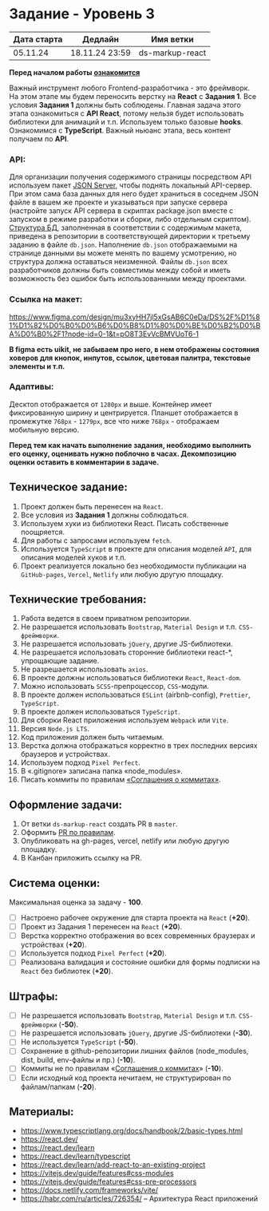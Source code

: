 # Задание - Уровень 3

| Дата старта | Дедлайн        | Имя ветки       |
| ----------- | -------------- | --------------- |
| 05.11.24    | 18.11.24 23:59 | ds-markup-react |

**Перед началом работы [ознакомится](https://github.com/digitalSector47/traineeship-tasks/blob/master/base-rules.md)**

Важный инструмент любого Frontend-разработчика - это фреймворк. На этом этапе мы будем переносить верстку на **React** с **Задания 1**.
Все условия **Задания 1** должны быть соблюдены.
Главная задача этого этапа ознакомиться с **API React**, потому нельзя будет использовать библиотеки для анимаций и т.п.
Используем только базовые **hooks**. Ознакомимся с **TypeScript**.
Важный ньюанс этапа, весь контент получаем по **API**.

### **API**:

Для организации получения содержимого страницы посредством API используем пакет [JSON Server](https://www.npmjs.com/package/json-server), чтобы поднять локальный API-сервер.
При этом сама база данных для него будет храниться в соседнем JSON файле в вашем же проекте и указываться при запуске сервера (настройте запуск API сервера в скриптах package.json вместе с запуском в режиме разработки и сборки, либо отдельным скриптом).\
[Структура БД](https://github.com/digitalSector47/traineeship-tasks/blob/master/task-3/db.json), заполненная в соответствии с содержимым макета, приведена в репозитории в соответствующей директории к третьему заданию в файле `db.json`. Наполнение `db.json` отображаемыми на странице данными вы можете менять по вашему усмотрению, но структура должна оставаться неизменной. Файлы `db.json` всех разработчиков должны быть совместимы между собой и иметь возможность без ошибок быть использованными между проектами.

### Ссылка на **макет**:

https://www.figma.com/design/mu3xyHH7jl5xGsAB6C0eDa/DS%2F%D1%81%D1%82%D0%B0%D0%B6%D0%B8%D1%80%D0%BE%D0%B2%D0%BA%D0%B0%2F1?node-id=0-1&t=pO8T3EvVcBMVUoT6-1

**В figma есть uikit, не забываем про него, в нем отображены состояния ховеров для кнопок, инпутов, ссылок, цветовая палитра, текстовые элементы и т.п.**

### Адаптивы:

Десктоп отображается от `1280px` и выше. Контейнер имеет фиксированную ширину и центрируется. Планшет отображается в промежутке `768px` - `1279px`, все что ниже `768px` - отображаем мобильную версию.

**Перед тем как начать выполнение задания, необходимо выполнить его оценку, оценивать нужно поблочно в&nbsp;часах. Декомпозицию оценки оставить в комментарии в задаче.**

## Техническое задание:

1. Проект должен быть перенесен на `React`.
2. Все условия из **Задания 1** должны соблюдаться.
3. Используем хуки из библиотеки React. Писать собственные поощряется.
4. Для работы с запросами используем `fetch`.
5. Используется `TypeScript` в проекте для описания моделей `API`, для описания моделей хуков и т.п.
6. Проект реализуется локально без необходимости публикации на `GitHub-pages`, `Vercel`, `Netlify` или любую другую площадку.

## Технические требования:

1. Работа ведется в своем приватном репозитории.
2. Не разрешается использовать `Bootstrap`, `Material Design` и т.п. `CSS-фреймворки`.
3. Не разрешается использовать `jQuery`, другие JS-библиотеки.
4. Не разрешается использовать сторонние библиотеки react-\*, упрощающие задание.
5. Не разрешается использовать `axios`.
6. В проекте должны использоваться библиотеки `React`, `React-dom`.
7. Можно использовать `SCSS`-препроцессор, `CSS`-модули.
8. В проекте должен использоваться `ESLint` (airbnb-config), `Prettier`, `TypeScript`.
9. В проекте должен использоваться `TypeScript`.
10. Для сборки React приложения используем `Webpack` или `Vite`.
11. Версия `Node.js LTS`.
12. Код приложения должен быть читаемым.
13. Верстка должна отображаться корректно в трех последних версиях браузеров и устройствах.
14. Используем подход `Pixel Perfect`.
15. В «.gitignore» записана папка «node_modules».
16. Писать коммиты по правилам [«Соглашения о коммитах»](https://www.conventionalcommits.org/en/v1.0.0/).

## Оформление задачи:

1. От ветки `ds-markup-react` создать PR в `master`.
2. Оформить [PR по правилам](https://github.com/digitalSector47/traineeship-tasks/blob/master/pull-request-rules.md).
3. Опубликовать на gh-pages, vercel, netlify или любую другую площадку.
3. В Канбан приложить ссылку на PR.

## Система оценки:

Максимальная оценка за задачу - **100**.

- [ ] Настроено рабочее окружение для старта проекта на `React` (**+20**).
- [ ] Проект из Задания 1 перенесен на `React` (**+20**).
- [ ] Верстка корректно отображения во всех современных браузерах и устройствах (**+20**).
- [ ] Используется подход `Pixel Perfect` (**+20**).
- [ ] Реализована валидация и состояние ошибки для формы подписки на `React` без библиотек (**+20**).

## Штрафы:

- [ ] Не разрешается использовать `Bootstrap`, `Material Design` и т.п. `CSS-фреймворки` (**-50**).
- [ ] Не разрешается использовать `jQuery`, другие JS-библиотеки (**-30**).
- [ ] Не используется `TypeScript` (**-50**).
- [ ] Сохранение в github-репозитории лишних файлов (node_modules, dist, build, env-файлы и пр.) (**-10**).
- [ ] Коммиты не по правилам «[Соглашения о коммитах](https://www.conventionalcommits.org/ru/v1.0.0/)» (**-10**).
- [ ] Если исходный код проекта нечитаем, не структурирован по файлам/папкам (**-20**).

## Материалы:

- https://www.typescriptlang.org/docs/handbook/2/basic-types.html
- https://react.dev/
- https://react.dev/learn
- https://react.dev/learn/typescript
- https://react.dev/learn/add-react-to-an-existing-project
- https://vitejs.dev/guide/features#css-modules
- https://vitejs.dev/guide/features#css-pre-processors
- https://docs.netlify.com/frameworks/vite/
- https://habr.com/ru/articles/726354/ – Архитектура React приложений
